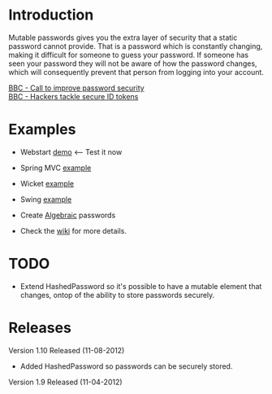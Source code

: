 # Introduction #
Mutable passwords gives you the extra layer of security that a static password cannot provide. That is a password which is constantly changing, making it difficult for someone to guess your password. If someone has seen your password they will not be aware of how the password changes, which will consequently prevent that person from logging into your account.

<div><a href='http://www.bbc.co.uk/news/technology-10963967'>BBC - Call to improve password security</a></div>
<div><a href='http://www.bbc.co.uk/news/technology-12784491'>BBC - Hackers tackle secure ID tokens</a></div>


# Examples #
  * Webstart [demo](http://mutable-password.googlecode.com/svn/webstart/launch.jnlp) <-- Test it now
  * Spring MVC [example](http://code.google.com/p/mutable-password/wiki/SpringMVCExample)
  * Wicket [example](http://code.google.com/p/mutable-password/wiki/WicketExample)
  * Swing [example](http://code.google.com/p/mutable-password/wiki/SwingExample)
  * Create [Algebraic](http://code.google.com/p/mutable-password/wiki/AlgebraicPassword) passwords

  * Check the [wiki](http://code.google.com/p/mutable-password/wiki/Introduction) for more details.

# TODO #
  * Extend HashedPassword so it's possible to have a mutable element that changes, ontop of the ability to store passwords securely.

# Releases #
Version 1.10 Released (11-08-2012)
  * Added HashedPassword so passwords can be securely stored.

Version 1.9 Released (11-04-2012)
